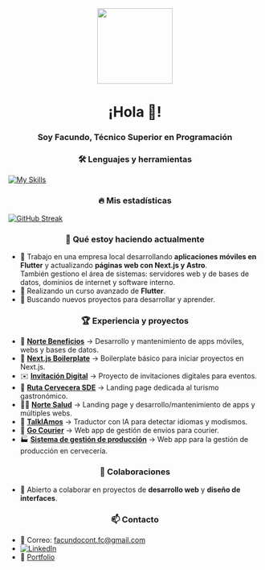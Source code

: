 <div align="center">
  <img height="150" src="https://media.giphy.com/media/M9gbBd9nbDrOTu1Mqx/giphy.gif"  />
</div>

###

<h1 align="center">¡Hola 👋!</h1>
<h3 align="center">Soy Facundo, Técnico Superior en Programación</h3>

###

<h3 align="center">🛠 Lenguajes y herramientas</h3>

[![My Skills](https://skillicons.dev/icons?i=next,react,astro,flutter,ts,js,html,css,tailwind,postman,mysql,figma,git,vercel)](https://skillicons.dev)

###

<h3 align="center">🔥 Mis estadísticas</h3>

[![GitHub Streak](https://github-readme-streak-stats.herokuapp.com?user=facundocont&theme=radical&locale=es&short_numbers=true)](https://git.io/streak-stats)


###

<h3 align="center">🔭 Qué estoy haciendo actualmente</h3>

- 🤝 Trabajo en una empresa local desarrollando **aplicaciones móviles en Flutter** y actualizando **páginas web con Next.js y Astro**.  
  También gestiono el área de sistemas: servidores web y de bases de datos, dominios de internet y software interno.  
- 📱 Realizando un curso avanzado de **Flutter**.  
- 🚀 Buscando nuevos proyectos para desarrollar y aprender.  

###

<h3 align="center">🏆 Experiencia y proyectos</h3>

- 📗 [**Norte Beneficios**](https://www.nortebeneficios.com.ar/) → Desarrollo y mantenimiento de apps móviles, webs y bases de datos.  
- 🥘 [**Next.js Boilerplate**](https://github.com/facundocont/nextjs-boilerplate) → Boilerplate básico para iniciar proyectos en Next.js.  
- ✉️ [**Invitación Digital**](https://andrea-y-maru.vercel.app) → Proyecto de invitaciones digitales para eventos.  
- 🍺 [**Ruta Cervecera SDE**](https://www.rutacervecerasde.com.ar/) → Landing page dedicada al turismo gastronómico.  
- 👨‍⚕️ [**Norte Salud**](https://www.tunortesalud.com.ar/) → Landing page y desarrollo/mantenimiento de apps y múltiples webs.  
- 📢 [**TalkIAmos**](https://talkiamos.vercel.app/) → Traductor con IA para detectar idiomas y modismos.  
- 🚚 [**Go Courier**](https://github.com/No-Country/C16-03-m-node-react-) → Web app de gestión de envíos para courier.  
- 🏭 [**Sistema de gestión de producción**](https://github.com/leanmsan/del-barco-front) → Web app para la gestión de producción en cervecería.  

###

<h3 align="center">👯 Colaboraciones</h3>

- 🤝 Abierto a colaborar en proyectos de **desarrollo web** y **diseño de interfaces**.  

###

<h3 align="center">📫 Contacto</h3>

- 📧 Correo: [facundocont.fc@gmail.com](mailto:facundocont.fc@gmail.com)  
- [![LinkedIn](https://img.shields.io/badge/linkedin-0A66C2?style=for-the-badge&logo=linkedin&logoColor=white)](https://www.linkedin.com/in/facundo-ignacio-contreras/)  
- 🎡 [Portfolio](https://facundocont.com)  
